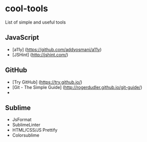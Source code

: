 # cool-tools

List of simple and useful tools

## JavaScript
- [a11y] (https://github.com/addyosmani/a11y)
- [JSHint] (http://jshint.com/)

## GitHub
- [Try GitHub] (https://try.github.io/)
- [Git - The Simple Guide] (http://rogerdudler.github.io/git-guide/)
- 

## Sublime
- JsFormat
- SublimeLinter
- HTML/CSS/JS Prettify
- Colorsublime
